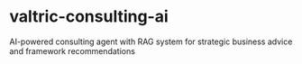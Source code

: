 # valtric-consulting-ai
AI-powered consulting agent with RAG system for strategic business advice and framework recommendations
